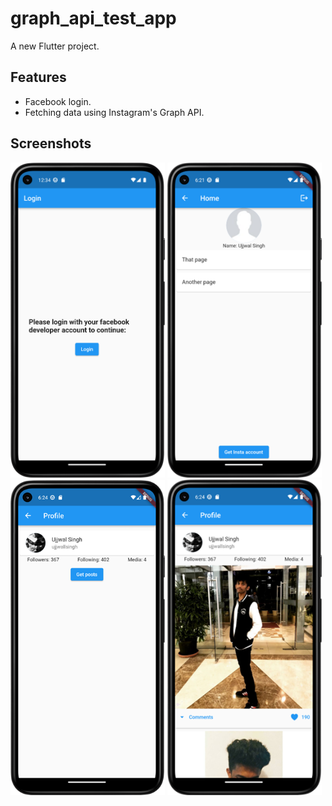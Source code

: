# graph_api_test_app

A new Flutter project.

## Features

- Facebook login.
- Fetching data using Instagram's Graph API.

## Screenshots

<img src="https://github.com/k12onoss/graph_api_test_app/blob/main/screenshots/login.png?raw=true" width="49%"> <img src="https://github.com/k12onoss/graph_api_test_app/blob/main/screenshots/home.png?raw=true" width="49%"> <img src="https://github.com/k12onoss/graph_api_test_app/blob/main/screenshots/profile.png?raw=true" width="49%"> <img src="https://github.com/k12onoss/graph_api_test_app/blob/main/screenshots/posts.png?raw=true" width="49%">